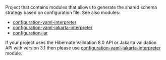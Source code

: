 Project that contains modules that allows to generate the shared schema strategy based on configuration file.
See also modules:
* [configuration-yaml-interpreter](configuration-yaml-interpreter-parent/configuration-yaml-interpreter)
* [configuration-yaml-jakarta-interpreter](configuration-yaml-interpreter-parent/configuration-yaml-jakarta-interpreter)
* [configuration-jar](configuration-jar)

If your project uses the  Hibernate Validation 8.0 API or Jakarta validation API with version 3.1 then please use [configuration-yaml-jakarta-interpreter](configuration-yaml-interpreter-parent/configuration-yaml-jakarta-interpreter) module.